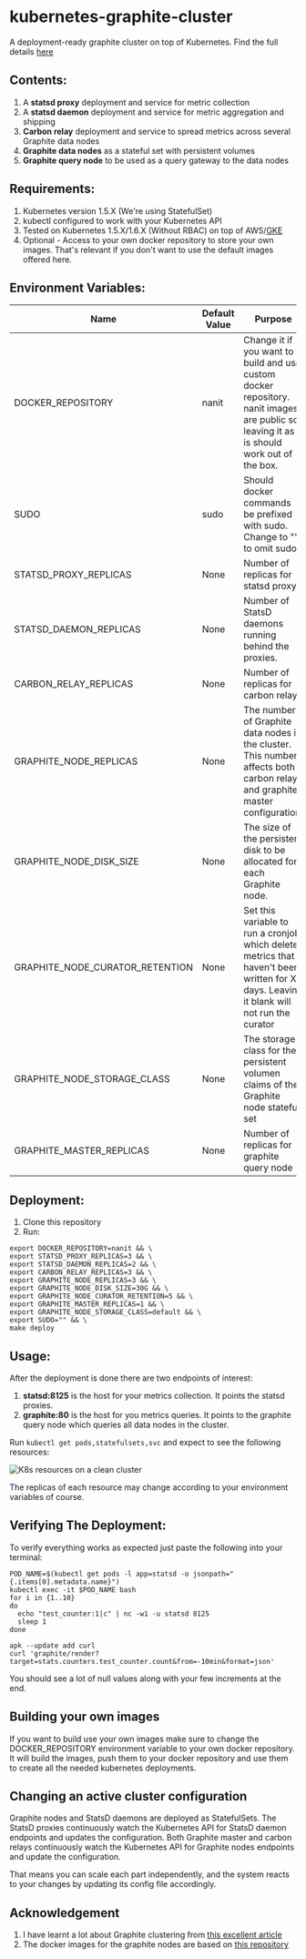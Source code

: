 # kubernetes-graphite-cluster

A deployment-ready graphite cluster on top of Kubernetes.
Find the full details [here](https://medium.com/@erezrabih/creating-a-graphite-cluster-on-kubernetes-6b402a8a7438#.yyaz16gzq)

## Contents:
1. A **statsd proxy** deployment and service for metric collection
2. A **statsd daemon** deployment and service for metric aggregation and shipping
2. **Carbon relay** deployment and service to spread metrics across several Graphite data nodes
3. **Graphite data nodes** as a stateful set with persistent volumes
4. **Graphite query node** to be used as a query gateway to the data nodes

## Requirements:
1. Kubernetes version 1.5.X (We're using StatefulSet)
2. kubectl configured to work with your Kubernetes API
3. Tested on Kubernetes 1.5.X/1.6.X (Without RBAC) on top of AWS/[GKE](https://github.com/nanit/kubernetes-graphite-cluster/issues/6)
4. Optional - Access to your own docker repository to store your own images. That's relevant if you don't want to use the default images offered here.

## Environment Variables:
| Name                            | Default Value | Purpose                                                                                                                              
|---------------------------------|---------------|--------------------------------------------------------------------------------------------------------------------------------------
| DOCKER_REPOSITORY               | nanit         | Change it if you want to build and use custom docker repository. nanit images are public so leaving it as it is should work out of the box. 
| SUDO                            | sudo          | Should docker commands be prefixed with sudo. Change to "" to omit sudo.                                                             
| STATSD_PROXY_REPLICAS           | None          | Number of replicas for statsd proxy                                                                                                  
| STATSD_DAEMON_REPLICAS          | None          | Number of StatsD daemons running behind the proxies.                                                                                 
| CARBON_RELAY_REPLICAS           | None          | Number of replicas for carbon relay                                                                                                  
| GRAPHITE_NODE_REPLICAS          | None          | The number of Graphite data nodes in the cluster. This number affects both carbon relay and graphite master configuration.           
| GRAPHITE_NODE_DISK_SIZE         | None          | The size of the persistent disk to be allocated for each Graphite node. 
| GRAPHITE_NODE_CURATOR_RETENTION | None          | Set this variable to run a cronjob which deletes metrics that haven't been written for X days. Leaving it blank will not run the curator
| GRAPHITE_NODE_STORAGE_CLASS     | None          | The storage class for the persistent volumen claims of the Graphite node stateful set
| GRAPHITE_MASTER_REPLICAS        | None          | Number of replicas for graphite query node                                                                                           

## Deployment:
1. Clone this repository
2. Run:
```
export DOCKER_REPOSITORY=nanit && \
export STATSD_PROXY_REPLICAS=3 && \
export STATSD_DAEMON_REPLICAS=2 && \
export CARBON_RELAY_REPLICAS=3 && \
export GRAPHITE_NODE_REPLICAS=3 && \
export GRAPHITE_NODE_DISK_SIZE=30G && \
export GRAPHITE_NODE_CURATOR_RETENTION=5 && \
export GRAPHITE_MASTER_REPLICAS=1 && \
export GRAPHITE_NODE_STORAGE_CLASS=default && \
export SUDO="" && \
make deploy
```
## Usage:
After the deployment is done there are two endpoints of interest:

1. **statsd:8125** is the host for your metrics collection. It points the statsd proxies.
2. **graphite:80** is the host for you metrics queries. It points to the graphite query node which queries all data nodes in the cluster.

Run `kubectl get pods,statefulsets,svc` and expect to see the following resources:

![K8s resources on a clean cluster](https://github.com/nanit/kubernetes-graphite-cluster/blob/master/K8s-Resources.png)

The replicas of each resource may change according to your environment variables of course.


## Verifying The Deployment:
To verify everything works as expected just paste the following into your terminal:

```
POD_NAME=$(kubectl get pods -l app=statsd -o jsonpath="{.items[0].metadata.name}")
kubectl exec -it $POD_NAME bash 
for i in {1..10}
do
  echo "test_counter:1|c" | nc -w1 -u statsd 8125
  sleep 1
done

apk --update add curl
curl 'graphite/render?target=stats.counters.test_counter.count&from=-10min&format=json'
```
You should see a lot of null values along with your few increments at the end.

## Building your own images
If you want to build use your own images make sure to change the DOCKER_REPOSITORY environment variable to your own docker repository.
It will build the images, push them to your docker repository and use them to create all the needed kubernetes deployments.

## Changing an active cluster configuration

Graphite nodes and StatsD daemons are deployed as StatefulSets.
The StatsD proxies continuously watch the Kubernetes API for StatsD daemon endpoints and updates the configuration. 
Both Graphite master and carbon relays continuously watch the Kubernetes API for Graphite nodes endpoints and update the configuration.

That means you can scale each part independently, and the system reacts to your changes by updating its config file accordingly.

## Acknowledgement

1. I have learnt a lot about Graphite clustering from [this excellent article](https://grey-boundary.io/the-architecture-of-clustering-graphite)
2. The docker images for the graphite nodes are based on [this repository](https://github.com/nickstenning/docker-graphite)

